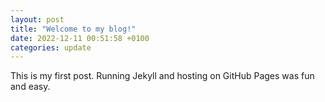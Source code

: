 ```yaml
---
layout: post
title: "Welcome to my blog!"
date: 2022-12-11 00:51:58 +0100
categories: update
---
```

This is my first post. Running Jekyll and hosting on GitHub Pages was fun and easy.
